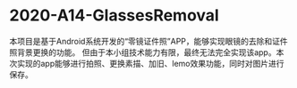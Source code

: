 # 2020-A14-GlassesRemoval
本项目是基于Android系统开发的“零镜证件照”APP，能够实现眼镜的去除和证件照背景更换的功能。
但由于本小组技术能力有限，最终无法完全实现该app。本次实现的app能够进行拍照、更换素描、加旧、lemo效果功能，同时对图片进行保存。
